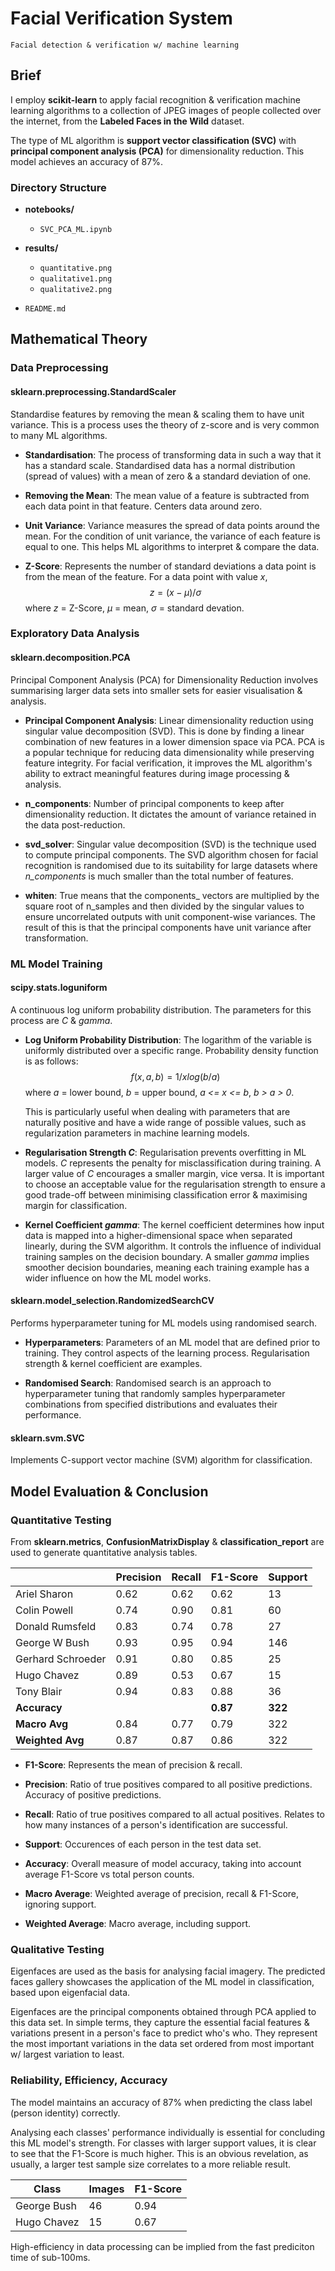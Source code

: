 # Facial Verification System

```
Facial detection & verification w/ machine learning
```


## Brief

I employ **scikit-learn** to apply facial recognition & verification machine learning algorithms to a collection of JPEG images of people collected over the internet, from the **Labeled Faces in the Wild** dataset.

The type of ML algorithm is **support vector classification (SVC)** with **principal component analysis (PCA)** for dimensionality reduction. This model achieves an accuracy of 87%.

### Directory Structure

- **notebooks/**
  - `SVC_PCA_ML.ipynb` 

- **results/**
  - `quantitative.png`
  - `qualitative1.png`
  - `qualitative2.png`

- `README.md`


## Mathematical Theory

### Data Preprocessing

#### sklearn.preprocessing.StandardScaler

Standardise features by removing the mean & scaling them to have unit variance. This is a process uses the theory of z-score and is very common to many ML algorithms.

- **Standardisation**: The process of transforming data in such a way that it has a standard scale. Standardised data has a normal distribution (spread of values) with a mean of zero & a standard deviation of one.

- **Removing the Mean**: The mean value of a feature is subtracted from each data point in that feature. Centers data around zero. 

- **Unit Variance**: Variance measures the spread of data points around the mean. For the condition of unit variance, the variance of each feature is equal to one. This helps ML algorithms to interpret & compare the data.

- **Z-Score**: Represents the number of standard deviations a data point is from the mean of the feature. For a data point with value _x_, $$z = (x - μ) / σ$$ where _z_ = Z-Score, _μ_ = mean, _σ_ = standard devation.

### Exploratory Data Analysis

#### sklearn.decomposition.PCA

Principal Component Analysis (PCA) for Dimensionality Reduction involves summarising larger data sets into smaller sets for easier visualisation & analysis. 

- **Principal Component Analysis**: Linear dimensionality reduction using singular value decomposition (SVD). This is done by finding a linear combination of new features in a lower dimension space via PCA. PCA is a popular technique for reducing data dimensionality while preserving feature integrity. For facial verification, it improves the ML algorithm's ability to extract meaningful features during image processing & analysis. 

- **n_components**: Number of principal components to keep after dimensionality reduction. It dictates the amount of variance retained in the data post-reduction.

- **svd_solver**: Singular value decomposition (SVD) is the technique used to compute principal components. The SVD algorithm chosen for facial recognition is randomised due to its suitability for large datasets where _n_components_ is much smaller than the total number of features.

- **whiten**: True means that the components_ vectors are multiplied by the square root of n_samples and then divided by the singular values to ensure uncorrelated outputs with unit component-wise variances. The result of this is that the principal components have unit variance after transformation.

### ML Model Training

#### scipy.stats.loguniform

A continuous log uniform probability distribution. The parameters for this process are _C_ & _gamma_.

- **Log Uniform Probability Distribution**: The logarithm of the variable is uniformly distributed  over a specific range. Probability density function is as follows: $$f(x, a, b) = 1 / x log(b/a)$$
where _a_ = lower bound, _b_ = upper bound, _a <= x <= b_, _b > a > 0_.

  This is particularly useful when dealing with parameters that are naturally positive and have a wide range of possible values, such as regularization parameters in machine learning models.

- **Regularisation Strength _C_**: Regularisation prevents overfitting in ML models. _C_ represents the penalty for misclassification during training. A larger value of _C_ encourages a smaller margin, vice versa. It is important to choose an acceptable value for the regularisation strength to ensure a good trade-off between minimising classification error & maximising margin for classification. 

- **Kernel Coefficient _gamma_**: The kernel coefficient determines how input data is mapped into a higher-dimensional space when separated linearly, during the SVM algorithm. It controls the influence of individual training samples on the decision boundary. A smaller _gamma_ implies smoother decision boundaries, meaning each training example has a wider influence on how the ML model works.

#### sklearn.model_selection.RandomizedSearchCV

Performs hyperparameter tuning for ML models using randomised search. 

- **Hyperparameters**: Parameters of an ML model that are defined prior to training. They control aspects of the learning process. Regularisation strength & kernel coefficient are examples. 

- **Randomised Search**: Randomised search is an approach to hyperparameter tuning that randomly samples hyperparameter combinations from specified distributions and evaluates their performance. 


#### sklearn.svm.SVC

Implements C-support vector machine (SVM) algorithm for classification.


## Model Evaluation & Conclusion

### Quantitative Testing

From **sklearn.metrics**, **ConfusionMatrixDisplay** & **classification_report** are used to generate quantitative analysis tables.

|                  | Precision | Recall | F1-Score | Support |
|------------------|-----------|--------|----------|---------|
| Ariel Sharon     | 0.62      | 0.62   | 0.62     | 13      |
| Colin Powell     | 0.74      | 0.90   | 0.81     | 60      |
| Donald Rumsfeld  | 0.83      | 0.74   | 0.78     | 27      |
| George W Bush    | 0.93      | 0.95   | 0.94     | 146     |
| Gerhard Schroeder| 0.91      | 0.80   | 0.85     | 25      |
| Hugo Chavez      | 0.89      | 0.53   | 0.67     | 15      |
| Tony Blair       | 0.94      | 0.83   | 0.88     | 36      |
| **Accuracy**     |           |        | **0.87** | **322** |
| **Macro Avg**    | 0.84      | 0.77   | 0.79     | 322     |
| **Weighted Avg** | 0.87      | 0.87   | 0.86     | 322     |


- **F1-Score**: Represents the mean of precision & recall.

- **Precision**: Ratio of true positives compared to all positive predictions. Accuracy of positive predictions.

- **Recall**: Ratio of true positives compared to all actual positives. Relates to how many instances of a person's identification are successful.

- **Support**: Occurences of each person in the test data set.

- **Accuracy**: Overall measure of model accuracy, taking into account average F1-Score vs total person counts.

- **Macro Average**: Weighted average of precision, recall & F1-Score, ignoring support.

- **Weighted Average**: Macro average, including support.

### Qualitative Testing

Eigenfaces are used as the basis for analysing facial imagery. The predicted faces gallery showcases the application of the ML model in classification, based upon eigenfacial data.

Eigenfaces are the principal components obtained through PCA applied to this data set. In simple terms, they capture the essential facial features & variations present in a person's face to predict who's who. They represent the most important variations in the data set ordered from most important w/ largest variation to least.

### Reliability, Efficiency, Accuracy

The model maintains an accuracy of 87% when predicting the class label (person identity) correctly.

Analysing each classes' performance individually is essential for concluding this ML model's strength. For classes with larger support values, it is clear to see that the F1-Score is much higher. This is an obvious revelation, as usually, a larger test sample size correlates to a more reliable result.

| Class           | Images | F1-Score |
|-----------------|---------------|----------|
| George Bush     | 46            | 0.94     |
| Hugo Chavez     | 15            | 0.67     |

High-efficiency in data processing can be implied from the fast prediciton time of sub-100ms.
